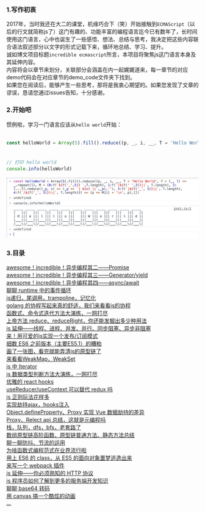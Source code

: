 ### 1.写作初衷
2017年，当时我还在大二的课堂，机缘巧合下（笑）开始接触到`ECMAScript`（以后的行文就简称js了）这门有趣的、功能丰富的编程语言迄今已有数年了，长时间使用这门语言，心中也诞生了一些感悟、想法、总结与思考，我决定把这些内容联合语法叙述部分以文字的形式记载下来，循环地总结、学习、提升。  
诚如博文项目标题`incredible ecmascript`所言，本项目将聚焦js这门语言本身及其延伸内容。  
内容将会以章节来划分，关联部分会涵盖在内一起娓娓道来，每一章节的对应demo代码会在对应章节的demo_code文件夹下找到。  
如果您在阅读后，能够产生一些思考，那将是我衷心期望的。如果您发现了文章的谬误，恳请您通过issues告知，十分感谢。

### 2.开始吧
惯例啦，学习一门语言应该从`hello world`开始：
```javascript

const helloWorld = Array(5).fill().reduce((p, _, i, __, T = 'Hello World', f = (_, l) => _.repeat(l), M = {0:f(`${f('_',5)} `,T.length), 1:f(`|${f(' ',3)}||`, T.length), 2:[...T].reduce((_p, v) => (_p += `| ${v} ||`,_p),''), 3:f(`|${f('_', 3)}||`, T.length), 4:f(`/${f('_', 3)}\\|`, T.length)}) => (p += M[i] + '\n', p),[])


// 打印 hello world
console.info(helloWorld)

```
![hello world](./asset/hello_world.png)

### 3.目录
[awesome！incredible！异步编程其二——Promise](./async/main.md)  
[awesome！incredible！异步编程其三——Generator/yield](./async/main.md)  
[awesome！incredible！异步编程其四——async/await](./async/main.md)  
[聊聊 runtime 中的事件循环](./event_loop/main.md)  
[js递归，尾调用，trampoline，记忆化](./recursion/main.md)  
[golang 的协程写起来真的舒适，我们来看看js的协程](./README.md)    
[函数式、命令式迭代方法大演练，一网打尽](./README.md)  
[上帝方法 reduce、reduceRight，你还能发掘出多少种用法](./README.md)  
[js 延伸——线程、进程、并发、并行、同步阻塞、异步非阻塞](./README.md)  
[来！用可爱的js实现一个发布/订阅模式](./README.md)  
[细数 ES6 之前版本（主要ES5.1）的糟粕](./README.md)  
[画了一张图，看完就能弄清js的原型链了](./README.md)  
[来看看WeakMap，WeakSet](./README.md)  
[js 中 Iterator](./README.md)  
[js 数据类型判断方法大演练，一网打尽](./README.md)  
[优雅的 react hooks](./README.md)  
[useReducer/useContext 可以替代 redux 吗](./README.md)  
[js 正则玩法花样多](./README.md)  
[实现劫持ajax，hooks注入](./README.md)  
[Object.defineProperty、Proxy 实现 Vue 数据劫持的差异](./README.md)  
[Proxy、Relect api 总结，这就是元编程吗](./README.md)  
[栈，队列，dfs，bfs，老套路了](./README.md)  
[数组原型链高阶函数、原型链普通方法、静态方法总结](./README.md)  
[聊一聊防抖、节流的运用](./README.md)  
[为啥函数式编程范式在业界流行啦](./README.md)  
[用上 ES6 的 class，从 ES5 的面向对象噩梦逃逸出来](./README.md)  
[来写一个 webpack 插件](./README.md)  
[js 延伸——你必须熟知的 HTTP 协议](./README.md)  
[js 程序员如何了解到更多的服务端开发知识](./README.md)  
[聊聊 base64 转码](./README.md)  
[用 canvas 搞一个酷炫的动画](./README.md)  
[...](./README.md)  